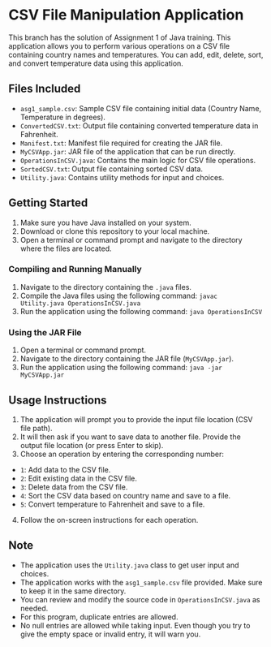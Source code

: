 # CSV File Manipulation Application

This branch has the solution of Assignment 1 of Java training. This application allows you to perform various operations on a CSV file containing country names and temperatures. You can add, edit, delete, sort, and convert temperature data using this application.

## Files Included

- `asg1_sample.csv`: Sample CSV file containing initial data (Country Name, Temperature in degrees).
- `ConvertedCSV.txt`: Output file containing converted temperature data in Fahrenheit.
- `Manifest.txt`: Manifest file required for creating the JAR file.
- `MyCSVApp.jar`: JAR file of the application that can be run directly.
- `OperationsInCSV.java`: Contains the main logic for CSV file operations.
- `SortedCSV.txt`: Output file containing sorted CSV data.
- `Utility.java`: Contains utility methods for input and choices.

## Getting Started

1. Make sure you have Java installed on your system.
2. Download or clone this repository to your local machine.
3. Open a terminal or command prompt and navigate to the directory where the files are located.

### Compiling and Running Manually

1. Navigate to the directory containing the `.java` files.
2. Compile the Java files using the following command: ``` javac Utility.java OperationsInCSV.java ```
3. Run the application using the following command: ``` java OperationsInCSV ```

### Using the JAR File

1. Open a terminal or command prompt.
2. Navigate to the directory containing the JAR file (`MyCSVApp.jar`).
3. Run the application using the following command: ``` java -jar MyCSVApp.jar ```

## Usage Instructions

1. The application will prompt you to provide the input file location (CSV file path).
2. It will then ask if you want to save data to another file. Provide the output file location (or press Enter to skip).
3. Choose an operation by entering the corresponding number:
- `1`: Add data to the CSV file.
- `2`: Edit existing data in the CSV file.
- `3`: Delete data from the CSV file.
- `4`: Sort the CSV data based on country name and save to a file.
- `5`: Convert temperature to Fahrenheit and save to a file.
4. Follow the on-screen instructions for each operation.

## Note

- The application uses the `Utility.java` class to get user input and choices.
- The application works with the `asg1_sample.csv` file provided. Make sure to keep it in the same directory.
- You can review and modify the source code in `OperationsInCSV.java` as needed.
- For this program, duplicate entries are allowed.
- No null entries are allowed while taking input. Even though you try to give the empty space or invalid entry, it will warn you.
